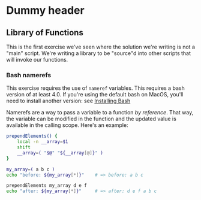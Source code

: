 # Dummy header

## Library of Functions

This is the first exercise we've seen where the solution we're writing
is not a "main" script. We're writing a library to be "source"d into
other scripts that will invoke our functions.

### Bash namerefs

This exercise requires the use of `nameref` variables. This requires a bash
version of at least 4.0. If you're using the default bash on MacOS, you'll
need to install another version: see [Installing Bash](https://exercism.io/tracks/bash/installation)

Namerefs are a way to pass a variable to a function _by reference_. That
way, the variable can be modified in the function and the updated value is
available in the calling scope. Here's an example:
```bash
prependElements() {
    local -n __array=$1
    shift
    __array=( "$@" "${__array[@]}" )
}

my_array=( a b c )
echo "before: ${my_array[*]}"    # => before: a b c

prependElements my_array d e f
echo "after: ${my_array[*]}"     # => after: d e f a b c
```
